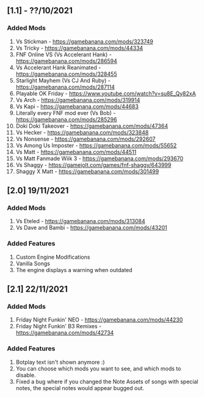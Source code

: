 ## [1.1] - ??/10/2021

### Added Mods
1. Vs Stickman - https://gamebanana.com/mods/323749
1. Vs Tricky - https://gamebanana.com/mods/44334
1. FNF Online VS (Vs Accelerant Hank) - https://gamebanana.com/mods/286594
1. Vs Accelerant Hank Reanimated - https://gamebanana.com/mods/328455
1. Starlight Mayhem (Vs CJ And Ruby) - https://gamebanana.com/mods/287114
1. Playable OK Friday - https://www.youtube.com/watch?v=su8E_Qy82xA
1. Vs Arch - https://gamebanana.com/mods/319914
1. Vs Kapi - https://gamebanana.com/mods/44683
1. Literally every FNF mod ever (Vs Bob) - https://gamebanana.com/mods/285296
1. Doki Doki Takeover - https://gamebanana.com/mods/47364
1. Vs Hecker - https://gamebanana.com/mods/323848
1. Vs Nonsense - https://gamebanana.com/mods/292607
1. Vs Among Us Imposter - https://gamebanana.com/mods/55652
1. Vs Matt - https://gamebanana.com/mods/44511
1. Vs Matt Fanmade Wiik 3 - https://gamebanana.com/mods/293670
1. Vs Shaggy - https://gamejolt.com/games/fnf-shaggy/643999
1. Shaggy X Matt - https://gamebanana.com/mods/301499

## [2.0] 19/11/2021

### Added Mods
1. Vs Eteled - https://gamebanana.com/mods/313084
1. Vs Dave and Bambi - https://gamebanana.com/mods/43201

### Added Features
1. Custom Engine Modifications
2. Vanilla Songs
3. The engine displays a warning when outdated

## [2.1] 22/11/2021

### Added Mods
1. Friday Night Funkin' NEO - https://gamebanana.com/mods/44230
2. Friday Night Funkin' B3 Remixes - https://gamebanana.com/mods/42734

### Added Features
1. Botplay text isn't shown anymore :)
2. You can choose which mods you want to see, and which mods to disable.
3. Fixed a bug where if you changed the Note Assets of songs with special notes, the special notes would appear bugged out.
